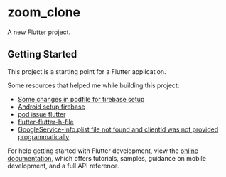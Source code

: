 # zoom_clone

A new Flutter project.

## Getting Started

This project is a starting point for a Flutter application.

Some resources that helped me while building this project:

- [Some changes in podfile for firebase setup](https://stackoverflow.com/questions/72289521/swift-pods-cannot-yet-be-integrated-as-static-libraries-firebasecoreinternal-lib)
- [Android setup firebase](https://stackoverflow.com/questions/61807520/how-to-fix-error-no-signature-of-method-build-ap86oam3dut3pxce3x49rdtma-androi)
- [pod issue flutter](https://stackoverflow.com/questions/54135078/how-to-solve-error-running-pod-install-in-flutter-on-mac)
- [flutter-flutter-h-file](https://stackoverflow.com/questions/64973346/error-flutter-flutter-h-file-not-found-when-flutter-run-on-ios)
- [GoogleService-Info.plist file not found and clientId was not provided programmatically](https://stackoverflow.com/questions/73103392/googleservice-info-plist-file-not-found-and-clientid-was-not-provided-programmat)

For help getting started with Flutter development, view the
[online documentation](https://docs.flutter.dev/), which offers tutorials,
samples, guidance on mobile development, and a full API reference.
